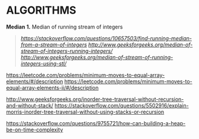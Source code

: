 # ALGORITHMS

**Median**
**1.** Median of running stream of integers
   > *https://stackoverflow.com/questions/10657503/find-running-median-from-a-stream-of-integers*
   > *http://www.geeksforgeeks.org/median-of-stream-of-integers-running-integers/*                                                     
   > *http://www.geeksforgeeks.org/median-of-stream-of-running-integers-using-stl/*

https://leetcode.com/problems/minimum-moves-to-equal-array-elements/#/description
https://leetcode.com/problems/minimum-moves-to-equal-array-elements-ii/#/description 

http://www.geeksforgeeks.org/inorder-tree-traversal-without-recursion-and-without-stack/
https://stackoverflow.com/questions/5502916/explain-morris-inorder-tree-traversal-without-using-stacks-or-recursion

https://stackoverflow.com/questions/9755721/how-can-building-a-heap-be-on-time-complexity
